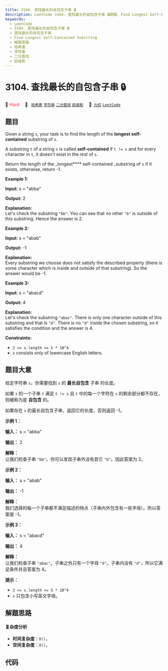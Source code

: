 ```yaml
---
title: 3104. 查找最长的自包含子串 🔒
description: LeetCode 3104. 查找最长的自包含子串 🔒题解，Find Longest Self-Contained Substring，包含解题思路、复杂度分析以及完整的 JavaScript 代码实现。
keywords:
  - LeetCode
  - 3104. 查找最长的自包含子串 🔒
  - 查找最长的自包含子串
  - Find Longest Self-Contained Substring
  - 解题思路
  - 哈希表
  - 字符串
  - 二分查找
  - 前缀和
---
```


# 3104. 查找最长的自包含子串 🔒

🔴 <font color=#ff334b>Hard</font>&emsp; 🔖&ensp; [`哈希表`](/tag/hash-table.md) [`字符串`](/tag/string.md) [`二分查找`](/tag/binary-search.md) [`前缀和`](/tag/prefix-sum.md)&emsp; 🔗&ensp;[`力扣`](https://leetcode.cn/problems/find-longest-self-contained-substring) [`LeetCode`](https://leetcode.com/problems/find-longest-self-contained-substring)

## 题目

Given a string `s`, your task is to find the length of the **longest self-
contained** substring of `s`.

A substring `t` of a string `s` is called **self-contained** if `t != s` and
for every character in `t`, it doesn't exist in the _rest_ of `s`.

Return the length of the _longest**** self-contained _substring of `s` if it
exists, otherwise, return -1.



**Example 1:**

**Input:** s = "abba"

**Output:** 2

**Explanation:**  
Let's check the substring `"bb"`. You can see that no other `"b"` is outside
of this substring. Hence the answer is 2.

**Example 2:**

**Input:** s = "abab"

**Output:** -1

**Explanation:**  
Every substring we choose does not satisfy the described property (there is
some character which is inside and outside of that substring). So the answer
would be -1.

**Example 3:**

**Input:** s = "abacd"

**Output:** 4

**Explanation:**  
Let's check the substring `"abac"`. There is only one character outside of
this substring and that is `"d"`. There is no `"d"` inside the chosen
substring, so it satisfies the condition and the answer is 4.



**Constraints:**

  * `2 <= s.length <= 5 * 10^4`
  * `s` consists only of lowercase English letters.


## 题目大意

给定字符串 `s`，你需要找到 `s` 的 **最长自包含**  子串 的长度。

如果 `s` 的一个子串 `t` 满足 `t != s` 且 `t` 中的每一个字符在 `s` 的剩余部分都不存在，则被称为是 **自包含**  的。

如果存在  `s` 的最长自包含子串，返回它的长度，否则返回 -1。



**示例 1：**

**输入：** s = "abba"

**输出：** 2

**解释：**  
让我们检查子串 `"bb"`。你可以发现子串外没有其它 `"b"`。因此答案为 2。

**示例 2：**

**输入：** s = "abab"

**输出：** -1

**解释：**  
我们选择的每一个子串都不满足描述的特点（子串内外包含有一些字母）。所以答案是 -1。

**示例 3：**

**输入：** s = "abacd"

**输出：** 4

**解释：**  
让我们检查子串 `"abac"`。子串之外只有一个字母 `"d"`。子串内没有 `"d"`，所以它满足条件并且答案为 4。



**提示：**

  * `2 <= s.length <= 5 * 10^4`
  * `s` 只包含小写英文字母。


## 解题思路

#### 复杂度分析

- **时间复杂度**：`O()`，
- **空间复杂度**：`O()`，

## 代码

```javascript

```